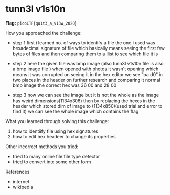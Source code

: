 # tunn3l v1s10n

**Flag:** `picoCTF{qu1t3_a_v13w_2020}`

How you approached the challenge:

- step 1
first i learned no. of ways to identify a file
the one i used was hexadecimal signature of file
which basically means seeing the first few bytes of files and then comparing them to a llist to see which file it is 

- step 2
here the given file was bmp image (also tunn3l v1s10n file is also a bmp image file  )
when opened with photos it wasn't opening which means it was corrupted
on seeing it in the hex editor we see "ba d0" in two places in the header
on further research and comparing it normal bmp image the correct hex was 36 00 and 28 00

- step 3
now we can see the image but it is not the whole as the image has weird dimensions(1134x306)
then by replacing the hexes in the header which stored dim of image to (1134x850)(used trial and error to find it)
we can see the whole image which contains the flag



What you learned through solving this challenge:

1. how to identiify file using hex signatures
2. how to edit hex headeer to change its properties


Other incorrect methods you tried:

- tried to many online file file type detector
- tried to convert into some other form

References

- internet
- wikipedia
